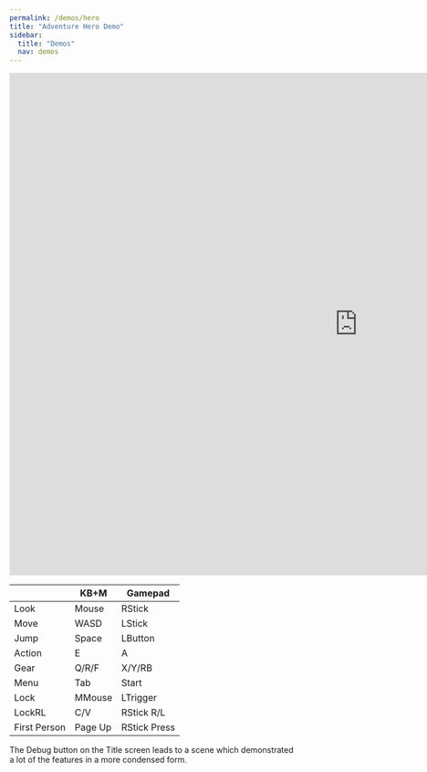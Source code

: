 ```yaml
---
permalink: /demos/hero
title: "Adventure Hero Demo"
sidebar:
  title: "Demos"
  nav: demos
---
```


<iframe frameborder="0" src="https://itch.io/embed-upload/9296849?color=000000" allowfullscreen="" width="1220" height="880"><a href="https://softleitner.itch.io/aak-adventuresouls-demo">Play AAK AdventureHero Demo on itch.io</a></iframe>

|         |KB+M     |Gamepad    |
|---------|---------|-----------|
|Look     |Mouse    |RStick     |
|Move     |WASD     |LStick     |
|Jump     |Space    |LButton    |
|Action   |E        |A          |
|Gear     |Q/R/F    |X/Y/RB     |
|Menu     |Tab      |Start      |
|Lock     |MMouse   |LTrigger   |
|LockRL   |C/V      |RStick R/L |
|First Person|Page Up|RStick Press|

The Debug button on the Title screen leads to a scene which demonstrated a lot of the features in a more condensed form.